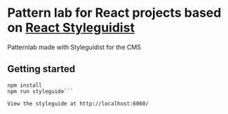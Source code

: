 # Pattern lab for React projects based on [React Styleguidist](https://react-styleguidist.js.org/)
Patternlab made with Styleguidist for the CMS

## Getting started

```git clone git@github.com:HindawiLtd/patternlab-styleguidist-cms.git
npm install
npm run styleguide```

View the styleguide at http://localhost:6060/
